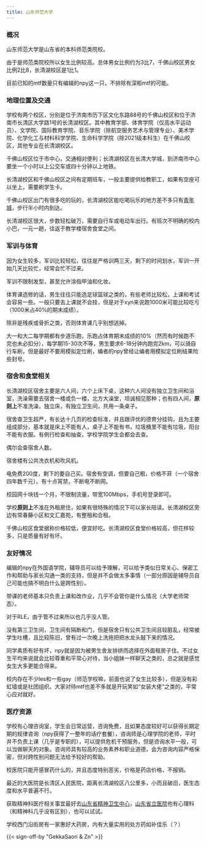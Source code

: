 ```yaml
---
title: 山东师范大学
---
```


### 概况

山东师范大学是山东省的本科师范类院校。

由于是师范类院校所以女生比例较高。总体男女比例约为3比7，千佛山校区男女比例2比8，长清湖校区是1比1。

目前已知的mtf数量只有编辑的npy这一只，不排除有深柜mtf的可能。

### 地理位置及交通

学校有两个校区，分别是位于济南市历下区文化东路88号的千佛山校区和位于济南市长清区大学路1号的长清湖校区。其中教育学部、体育学院（仅高水平运动员）、文学院、国际教育学院、音乐学院（除航空服务艺术与管理专业）、美术学院、化学化工与材料科学学院、生命科学学院（除2021级本科生）在千佛山校区，其他专业在长清湖校区。

千佛山校区位于市中心，交通相对便利；长清湖校区在长清大学城，到济南市中心要坐一个小时以上公交车或四十分钟以上地铁。

长清湖校区和千佛山校区之间有定期班车，一般主要提供给教职工，如果有空座可以坐上，需要刷学生卡。

千佛山校区出门有很多吃的玩的，长清湖校区能吃喝玩乐的地方差不多只有[青年城](https://amap.com/place/B02130YVVT)，步行半小时内到达。

长清湖校区很大，步数轻松破万，需要自行车或电动车出行。有班次不明确的校内小巴，一元一趟，往返于教学楼宿舍食堂之间。

### 军训与体育

因为女生较多，军训比较轻松，往往是严格训两三天，剩下的时间划水，军训一开始几天比较忙，经常会忙不过来。

军训不限制发型，甚至允许涂指甲油和化妆。

体育课选修的话，男生往往只能选足球篮球之类的，有些老师比较松，上课和考试会容易一些。一般只要去上课就不会挂，但是对于xyn来说跑1000米可能比较吃亏（1000米占40%的期末成绩）。

除非是残疾或骨折之类，否则体育课几乎别想逃掉。

大一和大二每学期都有步道乐跑，乐跑占体育期末成绩的10%（然而有时候跑不完也未必扣分），每学期15-30次不等，男生要求6-18分钟内跑完2km，可以骑自行车刷，但是最好不要用模拟定位刷，编者的npy曾经让编者用模拟定位刷结果险些封号。

### 宿舍和食堂相关

长清湖校区宿舍主要是六人间，六个上床下桌，这种六人间没有独立卫生间和浴室，洗澡需要去宿舍一楼或负一楼，北方大澡堂，坦诚相见那种；也有四人间，**原则上**不准洗澡，独立床，有独立卫生间，共用一条桌子。

宿舍查卫生超严，有长达十几页的检查标准，并且跟评优的德育分挂钩，且为主要组成部分，基本就是床上不能有人，桌子上不能有书，垃圾桶里不能有垃圾，阳台不能有衣服。有例行检查和抽查，学校学院学生会都会去查。

偶尔会查宿舍人数。

宿舍楼有公共洗衣机和吹风机。

电免费200度，剩下的要自己买。宿舍有空调，但要自己租，价格不菲（一个宿舍四年数千元）。有十点宵禁，不断电不断网。

校园网十块钱一个月，不限制流量，带宽100Mbps，手机号登录即可。

学校**原则上**不准在外租房住，如果有很特殊的情况下可以家长陪读。长清湖校区旁边有常春藤小区和文汇嘉苑，有整租和合租。

千佛山校区食堂据称价格较低，便宜好吃。长清湖校区食堂价格较高，但花样较多，只是质量有好有坏。

### 友好情况

编辑的npy在外国语学院，辅导员可以给予理解，可以给予类似日常关心、保密工作和帮助与家长沟通一类的支持，但是并不会做太多事情（一部分原因是辅导员自己可能也搞不明白什么是跨性别）。

带课的老师基本只负责上课和改作业，几乎不会管你是什么情况（大学老师常态）。

对于RLE，由于管不过来所以也几乎没人管。

没有第三卫生间，卫生间有隔断和门，但是宿舍只有公共卫生间且较脏乱，经常被学生吐槽，且比较陈旧，曾有过一次晚上洗拖把把水龙头敲下来的情况。

同学素质有好有坏，npy就是因为被男生舍友排挤而选择在外面租房子住。不过女生平均来说就会比较尊重和平常心对待，当小姐妹一样聊天之类的，总之就是感觉女生大多更能合得来。

校内存在不少les和一些gay（师范学校嘛，前面也说了女生比较多），但是没有彩虹墙或是社团组织。大家对待mtf也差不多就是开玩笑如“女装大佬”之类的，平常心应对就好。

### 医疗资源

学校有心理咨询室，学生会日常运营，咨询免费，且如果态度较好可以获得长期定期的规律咨询（npy获得了一整年的话疗套餐），咨询师是心理学院的老师，平时并不负责上课（几乎是专职的），可以提供危机干预服务，但是咨询水平一般，可以当做聊天的对象。咨询师具有较高的业务素养和职业道德，会为咨询内容严格保密，但对跨性别问题无法给予较好的帮助。

校医院只能开感冒药什么的，并且态度特别恶劣，价格是药店价格，不报销。

最近的大医院是长清区人民医院，距离长清湖校区八公里多，小而且破旧，医生态度和水平普遍不行。

获取精神科医疗相关事宜最好去[山东省精神卫生中心](https://amap.com/place/B0FFM4NU1Y)，[山东省立医院](https://amap.com/place/B021301A4B)也有心理科（和精神科几乎没有区别），也可以试试。

学校西门沿街房有一家惠好大药房，内有大量实用的处方药如补佳乐（？）

{{< sign-off-by "GekkaSaori & Zn" >}}
